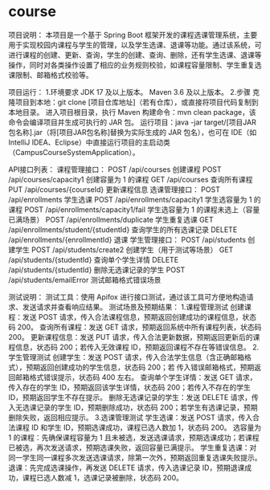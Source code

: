 # course
项目说明：
  本项目是一个基于 Spring Boot 框架开发的课程选课管理系统，主要用于实现校园内课程与学生的管理，以及学生选课、退课等功能。通过该系统，可进行课程的创建、更新、查询，学生的创建、查询、删除，还有学生选课、退课等操作，同时对各类操作设置了相应的业务规则校验，如课程容量限制、学生重复选课限制、邮箱格式校验等。

项目运行：
  1.环境要求
    JDK 17 及以上版本。
    Maven 3.6 及以上版本。
  2.步骤
    克隆项目到本地：git clone [项目仓库地址]（若有仓库），或直接将项目代码复制到本地目录。
    进入项目根目录，执行 Maven 构建命令：mvn clean package，该命令会编译项目并生成可执行的 JAR 包。
    运行项目：java -jar target/[项目JAR包名称].jar（将[项目JAR包名称]替换为实际生成的 JAR 包名），也可在 IDE（如 IntelliJ IDEA、Eclipse）中直接运行项目的主启动类（CampusCourseSystemApplication）。

API接口列表：
  课程管理接口：
    POST	/api/courses	创建课程
    POST	/api/courses/capacity1	创建容量为 1 的课程
    GET	/api/courses	查询所有课程
    PUT	/api/courses/{courseId}	更新课程信息
  选课管理接口：
    POST	/api/enrollments	学生选课
    POST	/api/enrollments/capacity1	学生选容量为 1 的课程
    POST	/api/enrollments/capacity1/fail	学生选容量为 1 的课程未选上（容量已满场景）
    POST	/api/enrollments/duplicate	学生重复选课
    GET	/api/enrollments/student/{studentId}	查询学生的所有选课记录
    DELETE	/api/enrollments/{enrollmentId}	退课
  学生管理接口：
    POST	/api/students	创建学生
    POST	/api/students/create2	创建学生（用于测试等场景）
    GET	/api/students/{studentId}	查询单个学生详情
    DELETE	/api/students/{studentId}	删除无选课记录的学生
    POST	/api/students/emailError	测试邮箱格式错误场景

测试说明：
  测试工具：使用 Apifox 进行接口测试，通过该工具可方便地构造请求、发送请求并查看响应结果。
  测试场景及预期结果：
    1.课程管理测试
      创建课程：发送 POST 请求，传入合法课程信息，预期返回创建成功的课程信息，状态码 200。
      查询所有课程：发送 GET 请求，预期返回系统中所有课程列表，状态码 200。
      更新课程信息：发送 PUT 请求，传入合法更新数据，预期返回更新后的课程信息，状态码 200；若传入无效课程 ID，预期返回课程不存在等错误信息。
    2.学生管理测试
      创建学生：发送 POST 请求，传入合法学生信息（含正确邮箱格式），预期返回创建成功的学生信息，状态码 200；若 传入错误邮箱格式，预期返回邮箱格式错误提示，状态码 400 左右。
      查询单个学生详情：发送 GET 请求，传入存在的学生 ID，预期返回该学生详情，状态码 200；若传入不存在的学生 ID，预期返回学生不存在提示。
      删除无选课记录的学生：发送 DELETE 请求，传入无选课记录的学生 ID，预期删除成功，状态码 200；若学生有选课记录，预期删除失败，返回相应提示。
    3.选课管理测试
      学生选课：发送 POST 请求，传入合法课程 ID 和学生 ID，预期选课成功，课程已选人数加 1，状态码 200。
      选容量为 1 的课程：先确保课程容量为 1 且未被选，发送选课请求，预期选课成功；若课程已被选，再次发送请求，预期选课失败，返回容量已满提示。
      学生重复选课：对同一学生同一课程多次发送选课请求，除第一次外，预期返回重复选课失败提示。
      退课：先完成选课操作，再发送 DELETE 请求，传入选课记录 ID，预期退课成功，课程已选人数减 1，选课记录被删除，状态码 200。
